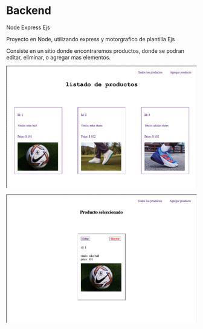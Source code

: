 # Backend
Node Express Ejs


Proyecto en Node, utilizando express y motorgrafico de plantilla Ejs

Consiste en un sitio donde encontraremos productos, donde se podran editar, eliminar, o agregar mas elementos.


![Esta es una imagen de ejemplo del inicio](./public/inicio.png)

![Esta es una imagen de ejemplo del inicio](./public/oneProduct.png)